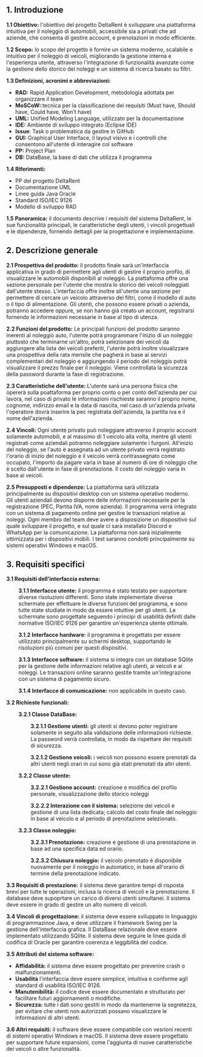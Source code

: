 
## 1. Introduzione

**1.1 Obiettivo:** l'obiettivo del progetto DeltaRent è sviluppare una piattaforma intuitiva per il noleggio di automobili, accessibile sia a privati che ad aziende, che consenta di gestire account, e prenotazioni in modo efficiente.

**1.2 Scopo:** lo scopo del progetto è fornire un sistema moderno, scalabile e intuitivo per il noleggio di veicoli, migliorando la gestione interna e l'esperienza utente, attraverso l'integrazione di funzionalità avanzate come la gestione dello storico dei noleggi e un sistema di ricerca basato su filtri.

**1.3 Definizioni, acronimi e abbreviazioni:**

- **RAD:** Rapid Application Development, metodologia adottata per organizzare il team
- **MoSCoW:**:tecnica per la classificazione dei requisiti (Must have, Should have, Could have, Won't have)
- **UML:** Unified Modeling Language, utilizzato per la documentazione
- **IDE:** Ambiente di sviluppo integrato (Eclipse IDE)
- **Issue**: Task o problematica da gestire in GitHub
- **GUI:** Graphical User Interface, il layout visivo e i controlli che consentono all'utente di interagire col software
- **PP:** Project Plan
- **DB:** DataBase, la base di dati che utilizza il programma

**1.4 Riferimenti:**

- PP del progetto DeltaRent
- Documentazione UML
- Linee guida Java Oracle
- Standard ISO/IEC 9126
- Modello di sviluppo RAD

**1.5 Panoramica:** il documento descrive i requisiti del sistema DeltaRent, le sue funzionalità principali, le caratteristiche degli utenti, i vincoli progettuali e le dipendenze, fornendo dettagli per la progettazione e implementazione.

## 2. Descrizione generale

**2.1 Prospettiva del prodotto:** il prodotto finale sarà un'interfaccia applicativa in grado di permettere agli utenti di gestire il proprio profilo, di visualizzare le automobili disponibili al noleggio. La piattaforma offre una sezione personale per l'utente che mostra lo storico dei veicoli noleggiati dall'utente stesso. L'interfaccia offre inoltre all'utente una sezione per permettere di cercare un veicolo attraverso dei filtri, come il modello di auto o il tipo di alimentazione. Gli utenti, che possono essere privati o azienda, potranno accedere oppure, se non hanno già creato un account, registrarsi fornendo le informazioni necessarie in base al tipo di utenza. 

**2.2 Funzioni del prodotto:** Le principali funzioni del prodotto saranno inerenti al noleggio auto, l'utente potrà programmare l'inizio di un noleggio piuttosto che terminarne un'altro, potrà selezionare dei veicoli da aggiungere alla lista dei veicoli preferiti, l'utente potrà inoltre visualizzare una prospettiva della rata mensile che pagherà in base ai servizi complementari del noleggio e aggiungendo il periodo del noleggio potrà visualizzare il prezzo finale per il noleggio. Viene controllata la sicurezza della password durante la fase di registrazione.

**2.3 Caratteristiche dell'utente:** L'utente sarà una persona fisica che opererà sulla poattaforma per proprio conto o per conto dell'azienda per cui lavora, nel caso di privato le informazioni rischieste saranno il proprio nome, cognome, indirizzo email e la data di nascita, nel caso di un'azienda privata l'operatore dovrà inserire la pec registrata dell'azienda, la partita iva e il nome dell'azienda.

**2.4 Vincoli:** Ogni utente privato può noleggiare attraverso il proprio account solamente automobili, e al massimo di 1 veicolo alla volta, mentre gli utenti registrati come aziendali potranno noleggiare solamente i furgoni.
All'inizio del noleggio, se l'auto è assegnata ad un utente privato verrà registrato l'orario di inizio del noleggio e il veicolo verrà contrassegnato come occupato, l'importo da pagare varia in base al numero di ore di noleggio che è scelto dall'utente in fase di prenotazione. Il costo del noleggio varia in base ai veicoli.

**2.5 Presupposti e dipendenze:** La piattaforma sarà utilizzata principalmente su dispositivi desktop con un sistema operativo moderno. Gli utenti aziendali devono disporre delle informazioni necessarie per la registrazione (PEC, Partita IVA, nome azienda). Il programma verrà integrato con un sistema di pagamento online per gestire le transazioni relative ai noleggi. Ogni membro del team deve avere a disposizione un dispositivo sul quale sviluppare il progetto, e sul quale ci sarà installato Discord e WhatsApp per la comunicazione. La piattaforma non sarà inizialmente ottimizzata per i dispositivi mobili. I test saranno condotti principalmente su sistemi operativi Windows e macOS.

## 3. Requisiti specifici

**3.1 Requisiti dell'interfaccia esterna:**

<div style="margin-left: 32px;">

**3.1.1 Interfacce utente:** il programma è stato testato per supportare diverse risoluzioni differenti. Sono state implementate diverse schermate per effettuare le diverse funzioni del programma, e sono tutte state studiate in modo da essere intuitive per gli utenti. Le schermate sono progettate seguendo i principi di usabilità definiti dalle normative ISO/IEC 9126 per garantire un'esperienza utente ottimale.

**3.1.2 Interfacce hardware:** il programma è progettato per essere utilizzato principalmente su schermi desktop, supportando le risoluzioni più comuni per questi dispositivi.

**3.1.3 Interfacce software:** il sistema si integra con un database SQlite per la gestione delle informazioni relative agli utenti, ai veicoli e ai noleggi. Le transazioni online saranno gestite tramite un'integrazione con un sistema di pagamento sicuro.

**3.1.4 Interfacce di comunicazione:** non applicabile in questo caso.

</div>

**3.2 Richieste funzionali:**

<div style="margin-left: 32px;">

**3.2.1 Classe DataBase:**

<div style="margin-left: 32px;">

**3.2.1.1 Gestione utenti:** gli utenti si devono poter registrare solamente in seguito alla validazione delle informazioni richieste. La password verrà controllata, in modo da rispettare dei requisiti di sicurezza.

**3.2.1.2 Gestione veicoli:** i veicoli non possono essere prenotati da altri utenti negli orari in cui sono già stati prenotati da altri utenti.

</div>

**3.2.2 Classe utente:**

<div style="margin-left: 32px;">

**3.2.2.1 Gestione account:** creazione e modifica del profilo personale, visualizzazione dello storico noleggi

**3.2.2.2 Interazione con il sistema:** selezione dei veicoli e gestione di una lista dedicata; calcolo del costo finale del noleggio in base al veicolo e al periodo di prenotazione selezionato.

</div>

**3.2.3 Classe noleggio:**

<div style="margin-left: 32px;">

**3.2.3.1 Prenotazione:** creazione e gestione di una prenotazione in base ad una specifica data ed orario.

**3.2.3.2 Chiusura noleggio:** il veicolo prenotato è disponibile nuovamente per il noleggio in automatico, in base all'orario di termine della prenotazione indicato.

</div>

</div>

**3.3 Requisiti di prestazione:** il sistema deve garantire tempi di risposta brevi per tutte le operazioni, inclusa la ricerca di veicoli e la prenotazione. Il database deve supoprtare un carico di diversi utenti simultanei. Il sistema deve essere in grado di gestire un alto numero di veicoli.

**3.4 Vincoli di progettazione:** il sistema deve essere sviluppato in linguaggio di programmazinoe Java, e deve utilizzare il framework Swing per la gestione dell'interfaccia grafica. Il DataBase relazionale deve essere implementato utilizzando SQlite. Il sistema deve seguire le linee guida di codifica di Oracle per garantire coerenza e leggibilità del codice.

**3.5 Attributi del sistema software:**

- **Affidabilità:** il sistema deve essere progettato per prevenire crash o malfunzionamenti.
- **Usabilità** l'interfaccia deve essere semplice, intuitiva e conforme agli standard di usabilità ISO/IEC 9126.
- **Manutenibilità:** il codice deve essere documentato e strutturato per facilitare futuri aggiornamenti o modifiche.
- **Sicurezza:** tutte i dati sono gestiti in modo da mantenerne la segretezza, per evitare che utenti non autorizzati possano visualizzare le informazioni di altri utenti.

**3.6 Altri requisiti:** il software deve essere compatibile con vesrioni recenti di sistemi operativi Windows e macOS. Il sistema deve essere progettato per supportare future espansioni, come l'aggiunta di nuove caratteristiche dei veicoli o altre funzionalità.

